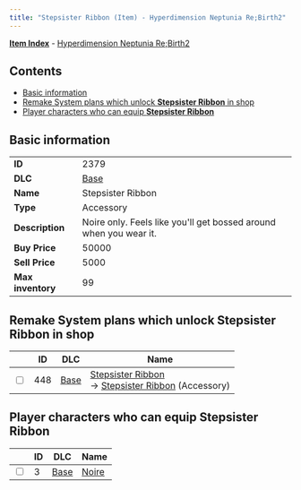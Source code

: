 ```yaml
---
title: "Stepsister Ribbon (Item) - Hyperdimension Neptunia Re;Birth2"
---
```


[**Item Index**](/neptunia/rb2/item/index.html) - [Hyperdimension Neptunia Re;Birth2](/neptunia/rb2)

## Contents

- [Basic information](#basic-information)
- [Remake System plans which unlock **Stepsister Ribbon** in shop](#remake-system-plans-which-unlock-stepsister-ribbon-in-shop)
- [Player characters who can equip **Stepsister Ribbon**](#player-characters-who-can-equip-stepsister-ribbon)

## Basic information

|   |   |
| -- | -- |
| **ID** | 2379 |
| **DLC** | [Base](/neptunia/rb2/dlc/0-base.html) |
| **Name** | Stepsister Ribbon |
| **Type** | Accessory |
| **Description** | Noire only. Feels like you'll get bossed around when you wear it. |
| **Buy Price** | 50000 |
| **Sell Price** | 5000 |
| **Max inventory** | 99 |

## Remake System plans which unlock **Stepsister Ribbon** in shop

|    | ID | DLC | Name |
| -- | -- | --- | ---- |
| <input type="checkbox" id="rb2-remake-0-448" class="trackbox" /> | 448 | [Base](/neptunia/rb2/dlc/0-base.html) | [Stepsister Ribbon](/neptunia/rb2/remake/0-448-stepsister-ribbon.html)<br />→ [Stepsister Ribbon](/neptunia/rb2/item/0-2379-stepsister-ribbon.html) (Accessory) |

## Player characters who can equip **Stepsister Ribbon**

|    | ID | DLC | Name |
| -- | -- | --- | ---- |
| <input type="checkbox" id="rb2-player-0-3" class="trackbox" /> | 3 | [Base](/neptunia/rb2/dlc/0-base.html) | [Noire](/neptunia/rb2/player/0-3-noire.html) |